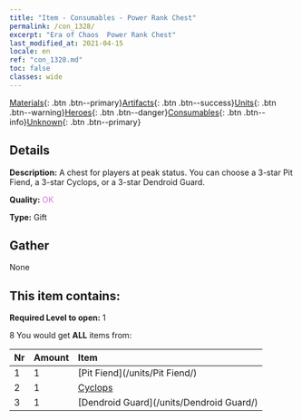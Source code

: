 ```yaml
---
title: "Item - Consumables - Power Rank Chest"
permalink: /con_1328/
excerpt: "Era of Chaos  Power Rank Chest"
last_modified_at: 2021-04-15
locale: en
ref: "con_1328.md"
toc: false
classes: wide
---
```

 [Materials](/Items/){: .btn .btn--primary}[Artifacts](/Items/Artifacts/){: .btn .btn--success}[Units](/Items/Units/){: .btn .btn--warning}[Heroes](/Items/Heroes/){: .btn .btn--danger}[Consumables](/Items/Consumables/){: .btn .btn--info}[Unknown](/Items/Unknown/){: .btn .btn--primary}

## Details
 **Description:** A chest for players at peak status. You can choose a 3-star Pit Fiend, a 3-star Cyclops, or a 3-star Dendroid Guard.

 **Quality:** <span style="color: #DA70D6">OK</span>

 **Type:** Gift

## Gather

  None

## This item contains:

 **Required Level to open:** 1

 8 You would get **ALL** items  from:

  | Nr | Amount |     Item    |
  |:---|:-------|:------------|
  | 1 | 1 | [Pit Fiend](/units/Pit Fiend/) |  | 
  | 2 | 1 | [Cyclops](/units/Cyclops/) |  | 
  | 3 | 1 | [Dendroid Guard](/units/Dendroid Guard/) |  | 
